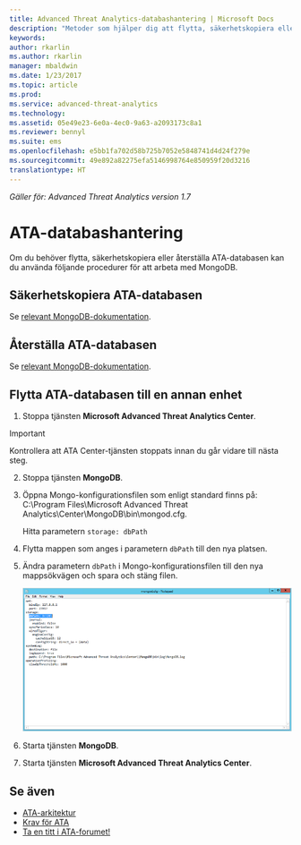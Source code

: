 ```yaml
---
title: Advanced Threat Analytics-databashantering | Microsoft Docs
description: "Metoder som hjälper dig att flytta, säkerhetskopiera eller återställa ATA-databasen."
keywords: 
author: rkarlin
ms.author: rkarlin
manager: mbaldwin
ms.date: 1/23/2017
ms.topic: article
ms.prod: 
ms.service: advanced-threat-analytics
ms.technology: 
ms.assetid: 05e49e23-6e0a-4ec0-9a63-a2093173c8a1
ms.reviewer: bennyl
ms.suite: ems
ms.openlocfilehash: e5bb1fa702d58b725b7052e5848741d4d24f279e
ms.sourcegitcommit: 49e892a82275efa5146998764e850959f20d3216
translationtype: HT
---
```

*Gäller för: Advanced Threat Analytics version 1.7*



# <a name="ata-database-management"></a>ATA-databashantering
Om du behöver flytta, säkerhetskopiera eller återställa ATA-databasen kan du använda följande procedurer för att arbeta med MongoDB.

## <a name="backing-up-the-ata-database"></a>Säkerhetskopiera ATA-databasen
Se [relevant MongoDB-dokumentation](http://docs.mongodb.org/manual/administration/backup/).

## <a name="restoring-the-ata-database"></a>Återställa ATA-databasen
Se [relevant MongoDB-dokumentation](http://docs.mongodb.org/manual/administration/backup/).

## <a name="moving-the-ata-database-to-another-drive"></a>Flytta ATA-databasen till en annan enhet

1.  Stoppa tjänsten **Microsoft Advanced Threat Analytics Center**.
> [!Important] 
> Kontrollera att ATA Center-tjänsten stoppats innan du går vidare till nästa steg.

2.  Stoppa tjänsten **MongoDB**.

3.  Öppna Mongo-konfigurationsfilen som enligt standard finns på: C:\Program Files\Microsoft Advanced Threat Analytics\Center\MongoDB\bin\mongod.cfg.

    Hitta parametern `storage: dbPath`

4.  Flytta mappen som anges i parametern `dbPath` till den nya platsen.

5.  Ändra parametern `dbPath` i Mongo-konfigurationsfilen till den nya mappsökvägen och spara och stäng filen.

    ![Bild för att ändra MongoDB-konfiguration](media/ATA-mongoDB-moveDB.png)

6.  Starta tjänsten **MongoDB**.

7. Starta tjänsten **Microsoft Advanced Threat Analytics Center**.

## <a name="see-also"></a>Se även
- [ATA-arkitektur](/advanced-threat-analytics/plan-design/ata-architecture)
- [Krav för ATA](/advanced-threat-analytics/plan-design/ata-prerequisites)
- [Ta en titt i ATA-forumet!](https://social.technet.microsoft.com/Forums/security/home?forum=mata)

